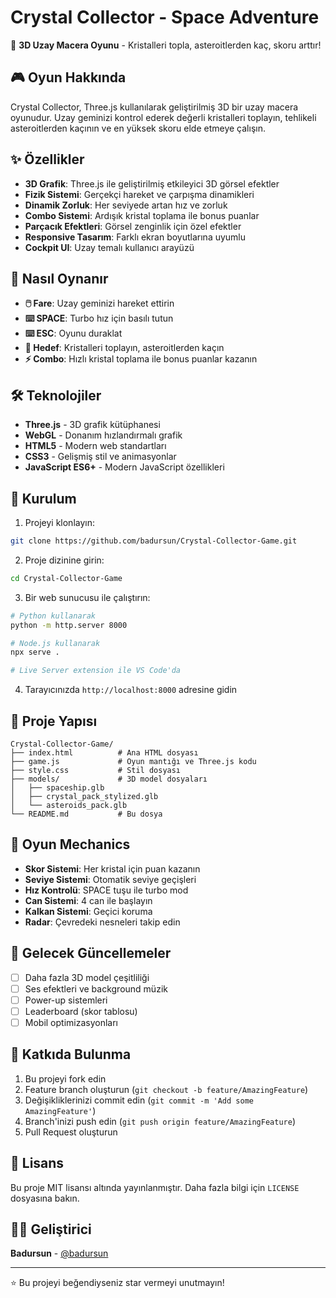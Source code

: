 # Crystal Collector - Space Adventure

🚀 **3D Uzay Macera Oyunu** - Kristalleri topla, asteroitlerden kaç, skoru arttır!

## 🎮 Oyun Hakkında

Crystal Collector, Three.js kullanılarak geliştirilmiş 3D bir uzay macera oyunudur. Uzay geminizi kontrol ederek değerli kristalleri toplayın, tehlikeli asteroitlerden kaçının ve en yüksek skoru elde etmeye çalışın.

## ✨ Özellikler

- **3D Grafik**: Three.js ile geliştirilmiş etkileyici 3D görsel efektler
- **Fizik Sistemi**: Gerçekçi hareket ve çarpışma dinamikleri  
- **Dinamik Zorluk**: Her seviyede artan hız ve zorluk
- **Combo Sistemi**: Ardışık kristal toplama ile bonus puanlar
- **Parçacık Efektleri**: Görsel zenginlik için özel efektler
- **Responsive Tasarım**: Farklı ekran boyutlarına uyumlu
- **Cockpit UI**: Uzay temalı kullanıcı arayüzü

## 🎯 Nasıl Oynanır

- **🖱️ Fare**: Uzay geminizi hareket ettirin
- **⌨️ SPACE**: Turbo hız için basılı tutun
- **⌨️ ESC**: Oyunu duraklat
- **💎 Hedef**: Kristalleri toplayın, asteroitlerden kaçın
- **⚡ Combo**: Hızlı kristal toplama ile bonus puanlar kazanın

## 🛠️ Teknolojiler

- **Three.js** - 3D grafik kütüphanesi
- **WebGL** - Donanım hızlandırmalı grafik
- **HTML5** - Modern web standartları
- **CSS3** - Gelişmiş stil ve animasyonlar
- **JavaScript ES6+** - Modern JavaScript özellikleri

## 🚀 Kurulum

1. Projeyi klonlayın:
```bash
git clone https://github.com/badursun/Crystal-Collector-Game.git
```

2. Proje dizinine girin:
```bash
cd Crystal-Collector-Game
```

3. Bir web sunucusu ile çalıştırın:
```bash
# Python kullanarak
python -m http.server 8000

# Node.js kullanarak  
npx serve .

# Live Server extension ile VS Code'da
```

4. Tarayıcınızda `http://localhost:8000` adresine gidin

## 📁 Proje Yapısı

```
Crystal-Collector-Game/
├── index.html          # Ana HTML dosyası
├── game.js             # Oyun mantığı ve Three.js kodu
├── style.css           # Stil dosyası
├── models/             # 3D model dosyaları
│   ├── spaceship.glb
│   ├── crystal_pack_stylized.glb
│   └── asteroids_pack.glb
└── README.md           # Bu dosya
```

## 🎨 Oyun Mechanics

- **Skor Sistemi**: Her kristal için puan kazanın
- **Seviye Sistemi**: Otomatik seviye geçişleri
- **Hız Kontrolü**: SPACE tuşu ile turbo mod
- **Can Sistemi**: 4 can ile başlayın
- **Kalkan Sistemi**: Geçici koruma
- **Radar**: Çevredeki nesneleri takip edin

## 🌟 Gelecek Güncellemeler

- [ ] Daha fazla 3D model çeşitliliği
- [ ] Ses efektleri ve background müzik
- [ ] Power-up sistemleri
- [ ] Leaderboard (skor tablosu)
- [ ] Mobil optimizasyonları

## 🤝 Katkıda Bulunma

1. Bu projeyi fork edin
2. Feature branch oluşturun (`git checkout -b feature/AmazingFeature`)
3. Değişikliklerinizi commit edin (`git commit -m 'Add some AmazingFeature'`)
4. Branch'inizi push edin (`git push origin feature/AmazingFeature`)
5. Pull Request oluşturun

## 📝 Lisans

Bu proje MIT lisansı altında yayınlanmıştır. Daha fazla bilgi için `LICENSE` dosyasına bakın.

## 👨‍💻 Geliştirici

**Badursun** - [@badursun](https://github.com/badursun)

---

⭐ Bu projeyi beğendiyseniz star vermeyi unutmayın!
